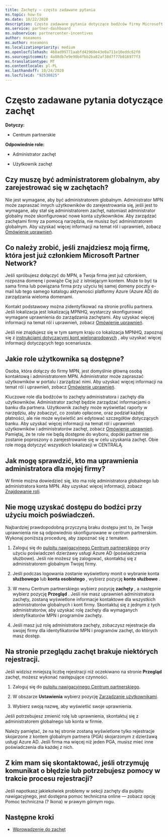 ```yaml
---
title: Zachęty — często zadawane pytania
ms.topic: how-to
ms.date: 10/22/2020
description: Często zadawane pytania dotyczące bodźców firmy Microsoft. Ten artykuł zawiera pytania dotyczące ról użytkownika, sposobu rejestrowania lub wykonywania czynności związanych z komunikatami o błędach.
ms.service: partner-dashboard
ms.subservice: partnercenter-incentives
author: mseamons
ms.author: mseamons
ms.localizationpriority: medium
ms.openlocfilehash: 468ad99771aabfd42960e43e0a711e10eddc62f0
ms.sourcegitcommit: 4a88db7e9e90b4fbb2ba82af38d7f77b016977f3
ms.translationtype: MT
ms.contentlocale: pl-PL
ms.lasthandoff: 10/24/2020
ms.locfileid: "92530825"
---
```

# <a name="frequently-asked-questions-on-incentives"></a>Często zadawane pytania dotyczące zachęt

**Dotyczy:**

- Centrum partnerskie

**Odpowiednie role:**

- Administrator zachęt

- Użytkownik zachęt

## <a name="do-i-need-to-be-the-global-admin-to-enroll-in-incentives"></a>Czy muszę być administratorem globalnym, aby zarejestrować się w zachętach?

Nie jest wymagane, aby być administratorem globalnym. Administrator MPN może zapraszać innych użytkowników do zarejestrowania się, jeśli jest to wymagane, aby stał się administratorem zachęt, natomiast administrator globalny może skonfigurować nowe konta użytkowników. Aby zarządzać zachętami firmy za pomocą narzędzia, nie musisz być administratorem globalnym. Aby uzyskać więcej informacji na temat ról i uprawnień, zobacz [Omówienie uprawnień](permissions-overview.md).

## <a name="what-do-i-need-to-do-if-i-find-my-company-is-already-a-member-of-the-microsoft-partner-network"></a>Co należy zrobić, jeśli znajdziesz moją firmę, która jest już członkiem Microsoft Partner Network?

Jeśli spróbujesz dołączyć do MPN, a Twoja firma jest już członkiem, rozpozna domenę i powiąże Cię już z istniejącym kontem. Może to być ta sama firma lub powiązana firma przy użyciu tej samej domeny poczty e-mail lub tego samego katalogu aktywności platformy Azure (Azure AD) do zarządzania wieloma domenami.

Kontakt podstawowy można zidentyfikować na stronie profilu partnera. Jeśli lokalizacja jest lokalizacją MPNHQ, wystarczy skonfigurować wymagane uprawnienia do zarządzania zachętami. Aby uzyskać więcej informacji na temat ról i uprawnień, zobacz [Omówienie uprawnień](permissions-overview.md).

Jeśli nie znajdujesz się w tym samym kraju co lokalizacja MPNHQ, zapoznaj się z [instrukcjami dotyczącymi kont wielonarodowych](https://support.microsoft.com/help/4515619/special-considerations-for-multi-national-partners-joining-the-microso) , aby uzyskać więcej informacji dotyczących tego scenariusza.

## <a name="what-user-roles-are-available"></a>Jakie role użytkownika są dostępne?

Osoba, która dołączy do firmy MPN, jest domyślnie główną osobą kontaktową i administratorem MPN. Administrator może zapraszać użytkowników w portalu i zarządzać nimi. Aby uzyskać więcej informacji na temat ról i uprawnień, zobacz [Omówienie uprawnień](permissions-overview.md).

Kluczowe role dla bodźców to zachęty administratora i zachęty dla użytkowników. Administrator zachęt będzie zarządzać informacjami o banku dla partnera. Użytkownik zachęty może wyświetlać raporty w narzędziu, aby zobaczyć, co zostało opłacone, oraz podział każdej płatności, ale nie może wyświetlić ani edytować szczegółów dotyczących banku. Aby uzyskać więcej informacji na temat ról i uprawnień użytkowników i administratorów zachęt, zobacz [Omówienie uprawnień](permissions-overview.md). Pamiętaj, że te role nie będą dostępne do wyboru, dopóki partner nie zostanie poproszony o zarejestrowanie się w celu uzyskania zachęt. Obie role mogą dotyczyć wszystkich lokalizacji w CENTRALĄ.

## <a name="how-can-i-find-out-who-has-admin-rights-for-my-company"></a>Jak mogę sprawdzić, kto ma uprawnienia administratora dla mojej firmy?

W firmie można dowiedzieć się, kto ma rolę administratora globalnego lub administratora konta MPN. Aby uzyskać więcej informacji, zobacz [Znajdowanie roli](/partner-center/find-your-role.md).  

## <a name="i-cant-access-incentives-using-my-credentials"></a>Nie mogę uzyskać dostępu do bodźci przy użyciu moich poświadczeń.

Najbardziej prawdopodobną przyczyną braku dostępu jest to, że Twoje uprawnienia nie są odpowiednio skonfigurowane w centrum partnerskim. Wykonaj poniższą procedurę, aby zapoznać się z tematem.

1. Zaloguj się do [pulpitu nawigacyjnego Centrum partnerskiego](https://partner.microsoft.com/dashboard/) przy użyciu poświadczeń dzierżawy usługi Azure AD (poświadczenia służbowe). Jeśli nie możesz się zalogować, skontaktuj się z administratorem globalnym Twojej firmy.

2. Jeśli podczas logowania zostanie wyświetlony monit o wybranie konta **służbowego** lub **konta osobistego** , wybierz pozycję **konto służbowe** .

3. W menu Centrum partnerskiego wybierz pozycję **zachęty** , a następnie wybierz pozycję **Przegląd** . Jeśli nie masz uprawnień administratora zachęty, zostaną wyświetlone informacje kontaktowe dla wszystkich administratorów globalnych i kont firmy. Skontaktuj się z jednym z tych administratorów, aby uzyskać rolę zachęty dla wymaganych identyfikatorów MPN i programów zachęty.

4. Jeśli masz już rolę administratora zachęty, zobaczysz rejestracje dla swojej firmy dla identyfikatorów MPN i programów zachęt, do których masz dostęp.
 
## <a name="some-enrollments-are-missing-from-the-incentives-overview-page"></a>Na stronie przeglądu zachęt brakuje niektórych rejestracji.

Jeśli widzisz mniejszą liczbę rejestracji niż oczekiwano na stronie **Przegląd** zachęt, możesz wykonać następujące czynności.

1. Zaloguj się do [pulpitu nawigacyjnego Centrum partnerskiego](https://partner.microsoft.com/dashboard/).

2. W obszarze **Ustawienia** wybierz pozycję [Zarządzanie użytkownikami](https://partner.microsoft.com/pcv/users).

3. Wybierz swoją nazwę, aby wyświetlić swoje uprawnienia. 

Jeśli potrzebujesz zmienić rolę lub uprawnienia, skontaktuj się z administratorem globalnego lub konta w firmie.

Należy pamiętać, że na tej stronie zostaną wyświetlone tylko rejestracje skojarzone z kontem globalnym partnera (PGA) skojarzonym z dzierżawą usługi Azure AD. Jeśli firma ma więcej niż jeden PGA, musisz mieć inne poświadczenia dla każdej z nich.

## <a name="who-should-i-contact-if-i-get-an-error-message-or-need-help-during-the-enrollment-process"></a>Z kim mam się skontaktować, jeśli otrzymuję komunikat o błędzie lub potrzebujesz pomocy w trakcie procesu rejestracji?

Jeśli napotkasz jakiekolwiek problemy w sekcji zachęty dla pulpitu nawigacyjnego, jest dostępna pomoc techniczna online — zobacz opcję Pomoc techniczna (? Ikona) w prawym górnym rogu.

## <a name="next-steps"></a>Następne kroki

- [Wprowadzenie do zachęt](incentives-get-started-intro.md)
